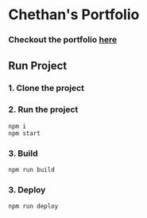 # Chethan's Portfolio

### Checkout the portfolio [here](https://chethanMysore.github.io/portfolio)

## Run Project

### 1. Clone the project

### 2. Run the project

```shell
npm i
npm start
```

### 3. Build

```shell
npm run build
```

### 3. Deploy

```shell
npm run deploy
```
